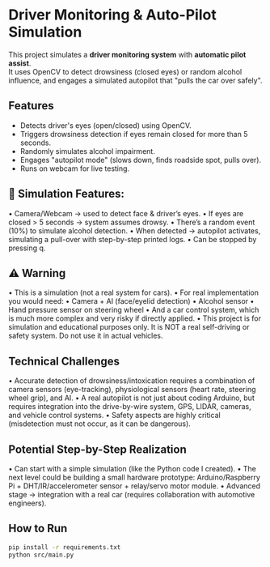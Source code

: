 # Driver Monitoring & Auto-Pilot Simulation

This project simulates a **driver monitoring system** with **automatic pilot assist**.  
It uses OpenCV to detect drowsiness (closed eyes) or random alcohol influence, and engages a simulated autopilot that "pulls the car over safely".

## Features
- Detects driver's eyes (open/closed) using OpenCV.
- Triggers drowsiness detection if eyes remain closed for more than 5 seconds.
- Randomly simulates alcohol impairment.
- Engages "autopilot mode" (slows down, finds roadside spot, pulls over).
- Runs on webcam for live testing.

## 🔹 Simulation Features:
• Camera/Webcam → used to detect face & driver’s eyes.
• If eyes are closed > 5 seconds → system assumes drowsy.
• There’s a random event (10%) to simulate alcohol detection.
• When detected → autopilot activates, simulating a pull-over with step-by-step printed logs.
• Can be stopped by pressing q.

## ⚠️ Warning
• This is a simulation (not a real system for cars).
• For real implementation you would need: 
• Camera + AI (face/eyelid detection)
• Alcohol sensor
• Hand pressure sensor on steering wheel
• And a car control system, which is much more complex and very risky if directly applied.
• This project is for simulation and educational purposes only. It is NOT a real self-driving or safety system. Do not use it in actual vehicles.

## Technical Challenges
• Accurate detection of drowsiness/intoxication requires a combination of camera sensors (eye-tracking), physiological sensors (heart rate, steering wheel grip), and AI.
• A real autopilot is not just about coding Arduino, but requires integration into the drive-by-wire system, GPS, LIDAR, cameras, and vehicle control systems.
• Safety aspects are highly critical (misdetection must not occur, as it can be dangerous).

## Potential Step-by-Step Realization
• Can start with a simple simulation (like the Python code I created).
• The next level could be building a small hardware prototype: Arduino/Raspberry Pi + DHT/IR/accelerometer sensor + relay/servo motor module.
• Advanced stage → integration with a real car (requires collaboration with automotive engineers).

## How to Run
```bash
pip install -r requirements.txt
python src/main.py


